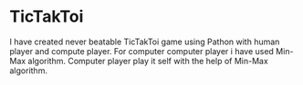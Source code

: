 # TicTakToi

I have created never beatable TicTakToi game using Pathon with human player and compute player. For computer computer player i have used Min-Max algorithm.
Computer player play it self with the help of Min-Max algorithm.
